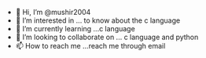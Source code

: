 - 👋 Hi, I’m @mushir2004
- 👀 I’m interested in ... to know about the c language 
- 🌱 I’m currently learning ...c language 
- 💞️ I’m looking to collaborate on ... c language and python 
- 📫 How to reach me ...reach me through 
email

<!---
mushir2004/mushir2004 is a ✨ special ✨ repository because its `README.md` (this file) appears on your GitHub profile.
You can click the Preview link to take a look at your changes.
--->

